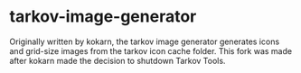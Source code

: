 # tarkov-image-generator
Originally written by kokarn, the tarkov image generator generates icons and grid-size images from the tarkov icon cache folder. This fork was made after kokarn made the decision to shutdown Tarkov Tools.
